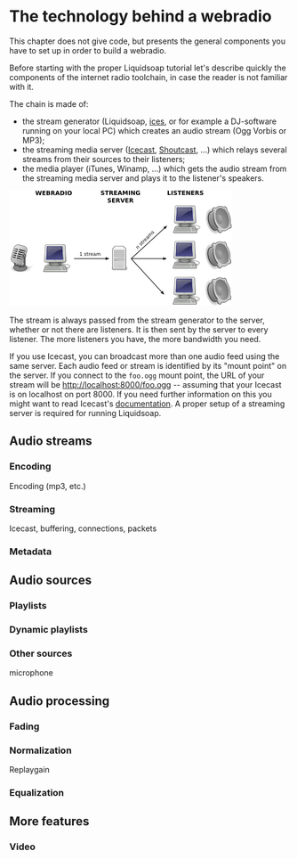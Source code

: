 The technology behind a webradio
================================

This chapter does not give code, but presents the general components you
have to set up in order to build a webradio.

Before starting with the proper Liquidsoap tutorial let's describe quickly the components of the internet radio toolchain, in case the reader is not familiar with it.

The chain is made of:

* the stream generator (Liquidsoap, [ices](http://www.icecast.org/ices.php), or for example a DJ-software running on your local PC) which creates an audio stream (Ogg Vorbis or MP3);
* the streaming media server ([Icecast](http://www.icecast.org), [Shoutcast](http://www.shoutcast.com), ...) which relays several streams from their sources to their listeners;
* the media player (iTunes, Winamp, ...) which gets the audio stream from the streaming media server and plays it to the listener's speakers.

![Internet radio toolchain](images/schema-webradio-inkscape.png)

The stream is always passed from the stream generator to the server, whether or not there are listeners. It is then sent by the server to every listener. The more listeners you have, the more bandwidth you need.

If you use Icecast, you can broadcast more than one audio feed using the same
server. Each audio feed or stream is identified by its "mount point" on the
server. If you connect to the `foo.ogg` mount point, the URL of your stream will
be [http://localhost:8000/foo.ogg](`http://localhost:8000/foo.ogg`) -- assuming
that your Icecast is on localhost on port 8000. If you need further information
on this you might want to read Icecast's
[documentation](http://www.icecast.org). A proper setup of a streaming server is
required for running Liquidsoap.

Audio streams
-------------

### Encoding

Encoding (mp3, etc.)

### Streaming

Icecast, buffering, connections, packets

### Metadata

Audio sources
-------------

### Playlists

### Dynamic playlists

### Other sources

microphone

Audio processing
----------------

### Fading

### Normalization

Replaygain

### Equalization

More features
-------------

### Video
